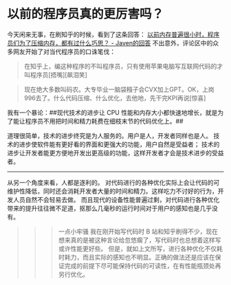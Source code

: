 # 以前的程序员真的更厉害吗？

今天闲来无事，在刷知乎的时候，看到了这条回答：
[以前内存普遍很小时，程序员们为了压缩内存，都有过什么巧思？ - Javen的回答](https://www.zhihu.com/question/8715804536/answer/97597973494)
不出意外，评论区中的众多网友开始了对当代程序员的口诛笔伐：

> 在知乎上，编这种程序的不叫程序员，只有使用苹果电脑写互联网代码的才叫程序员[捂嘴][飙泪笑]

> 现在绝大多数叫码农。大专毕业一脑袋糨子会CVX加上GPT。OK，上岗996去了。什么代码压缩、什么优化，去他地，先干完KPI再说[惊喜]

我有一个暴论：##现代技术的进步让 CPU 性能和内存大小都快速地增长，就是为了能让程序员不用把时间和精力耗费在细枝末节的代码优化上。##

道理很简单，技术的进步终究是为人服务的。用户是人，开发者同样也是人。
技术的进步使软件能有更好看的界面和更强大的功能，用户自然是受益者；
技术的进步让开发者能更方便地开发出更高级的功能，这样开发者才会是技术进步的受益者。

- - -

从另一个角度来看，人都是逐利的。
对代码进行的各种优化实际上会让代码的可维护性降低，同时还会消耗开发者大量的时间和精力。这样吃力不讨好的行为，开发人员自然不会轻易去做。
而且现代的设备性能普遍过剩，对代码进行各种优化带来的提升往往微不足道，抠那么几毫秒的运行时间对于用户的感知也是几乎没有。

>>> 一点小牢骚
我在刚开始写代码时 B 站和知乎刷得不少，现在想来真的是被这种言论给忽悠瘸了，写代码时也总想着这样写或许性能更好些。
但是，就如上文所写，进行各种优化不仅耗时耗力，而且实际的感知也不明显。正确的做法还是应该在保证完成的前提下尽可能保持代码的可读性，在有性能瓶颈处再另行优化。
>>>
